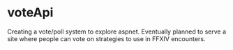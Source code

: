 # voteApi
Creating a vote/poll system to explore aspnet. Eventually planned to serve a site where people can vote on strategies to use in FFXIV encounters.
